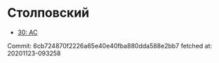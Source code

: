 # Столповский
- [30: AC](30.md)

Commit: 6cb724870f2226a65e40e40fba880dda588e2bb7
 fetched at: 20201123-093258
